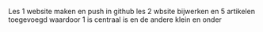 Les 1
website maken en push in github
les 2
wbsite bijwerken en 5 artikelen toegevoegd waardoor 1 is centraal is en de andere klein en onder
